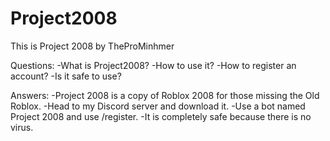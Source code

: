 # Project2008
This is Project 2008 by TheProMinhmer

Questions:
  -What is Project2008?
  -How to use it?
  -How to register an account?
  -Is it safe to use?

Answers:
  -Project 2008 is a copy of Roblox 2008 for those missing the Old Roblox.
  -Head to my Discord server and download it.
  -Use a bot named Project 2008 and use /register.
  -It is completely safe because there is no virus.
